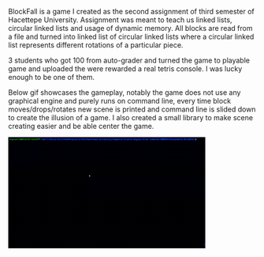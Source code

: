 BlockFall is a game I created as the second assignment of third semester of Hacettepe University. Assignment was meant to teach us linked lists, circular linked lists and usage of dynamic memory. All blocks are read from a file and turned into linked list of circular linked lists where a circular linked list represents different rotations of a particular piece.

3 students who got 100 from auto-grader and turned the game to playable game and uploaded the were rewarded a real tetris console. I was lucky enough to be one of them. 

Below gif showcases the gameplay, notably the game does not use any graphical engine and purely runs on command line, every time block moves/drops/rotates new scene is printed and command line is slided down to create the illusion of a game. I also created a small library to make scene creating easier and be able center the game.


![BlockFall GamePlay](https://github.com/SalihErenYzb/Hacettepe-University-Computer-Science-Degree/blob/main/third%20semester/BBM203/Assignment2_BlockFall/tetris2.gif)
